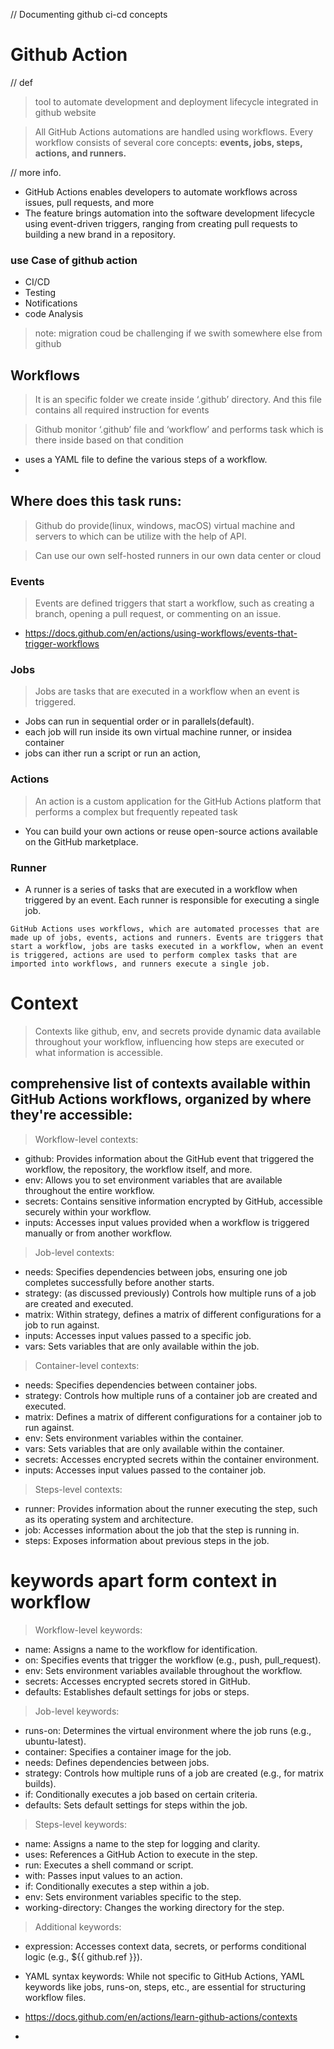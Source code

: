 // Documenting github ci-cd concepts

# Github Action
// def
> tool to automate development and deployment lifecycle integrated in github website

> All GitHub Actions automations are handled using workflows. Every workflow consists of several core concepts: **events, jobs, steps, actions, and runners.**

// more info.
- GitHub Actions enables developers to automate workflows across issues, pull requests, and more
- The feature brings automation into the software development lifecycle using event-driven triggers, ranging from creating pull requests to building a new brand in a repository.

### use Case of github action
- CI/CD
- Testing
- Notifications
- code Analysis

> note: migration coud be challenging if we swith somewhere else from github

## Workflows
> It is an specific folder we create inside ‘.github’ directory. And this file contains all required instruction for events

> Github monitor ‘.github’ file and ‘workflow’ and performs task which is there inside based on that condition

- uses a YAML file to define the various steps of a workflow. 
- 

## Where does this task runs:
> Github do provide(linux, windows, macOS) virtual machine and servers to which can be utilize with the help of API. 

> Can use our own self-hosted runners in our own data center or cloud

### Events
> Events are defined triggers that start a workflow, such as creating a branch, opening a pull request, or commenting on an issue.
- https://docs.github.com/en/actions/using-workflows/events-that-trigger-workflows 

### Jobs
> Jobs are tasks that are executed in a workflow when an event is triggered.

- Jobs can run in sequential order or in parallels(default).
- each job will run inside its own virtual machine runner, or insidea container
- jobs can ither run a script or run an action,

### Actions
> An action is a custom application for the GitHub Actions platform that performs a complex but frequently repeated task

- You can build your own actions or reuse open-source actions available on the GitHub marketplace.

### Runner
- A runner is a series of tasks that are executed in a workflow when triggered by an event. Each runner is responsible for executing a single job.


```
GitHub Actions uses workflows, which are automated processes that are made up of jobs, events, actions and runners. Events are triggers that start a workflow, jobs are tasks executed in a workflow, when an event is triggered, actions are used to perform complex tasks that are imported into workflows, and runners execute a single job.
```

# Context 
> Contexts like github, env, and secrets provide dynamic data available throughout your workflow, influencing how steps are executed or what information is accessible.

## comprehensive list of contexts available within GitHub Actions workflows, organized by where they're accessible:

> Workflow-level contexts:

- github: Provides information about the GitHub event that triggered the workflow, the repository, the workflow itself, and more.
- env: Allows you to set environment variables that are available throughout the entire workflow.
- secrets: Contains sensitive information encrypted by GitHub, accessible securely within your workflow.
- inputs: Accesses input values provided when a workflow is triggered manually or from another workflow.

> Job-level contexts:

- needs: Specifies dependencies between jobs, ensuring one job completes successfully before another starts.
- strategy: (as discussed previously) Controls how multiple runs of a job are created and executed.
- matrix: Within strategy, defines a matrix of different configurations for a job to run against.
- inputs: Accesses input values passed to a specific job.
- vars: Sets variables that are only available within the job.

> Container-level contexts:

- needs: Specifies dependencies between container jobs.
- strategy: Controls how multiple runs of a container job are created and executed.
- matrix: Defines a matrix of different configurations for a container job to run against.
- env: Sets environment variables within the container.
- vars: Sets variables that are only available within the container.
- secrets: Accesses encrypted secrets within the container environment.
- inputs: Accesses input values passed to the container job.

> Steps-level contexts:

- runner: Provides information about the runner executing the step, such as its operating system and architecture.
- job: Accesses information about the job that the step is running in.
- steps: Exposes information about previous steps in the job.
  
# keywords apart form context in workflow

> Workflow-level keywords:

- name: Assigns a name to the workflow for identification.
- on: Specifies events that trigger the workflow (e.g., push, pull_request).
- env: Sets environment variables available throughout the workflow.
- secrets: Accesses encrypted secrets stored in GitHub.
- defaults: Establishes default settings for jobs or steps.

> Job-level keywords:

- runs-on: Determines the virtual environment where the job runs (e.g., ubuntu-latest).
- container: Specifies a container image for the job.
- needs: Defines dependencies between jobs.
- strategy: Controls how multiple runs of a job are created (e.g., for matrix builds).
- if: Conditionally executes a job based on certain criteria.
- defaults: Sets default settings for steps within the job.

> Steps-level keywords:

- name: Assigns a name to the step for logging and clarity.
- uses: References a GitHub Action to execute in the step.
- run: Executes a shell command or script.
- with: Passes input values to an action.
- if: Conditionally executes a step within a job.
- env: Sets environment variables specific to the step.
- working-directory: Changes the working directory for the step.

> Additional keywords:

- expression: Accesses context data, secrets, or performs conditional logic (e.g., ${{ github.ref }}).
- YAML syntax keywords: While not specific to GitHub Actions, YAML keywords like jobs, runs-on, steps, etc., are essential for structuring workflow files.


- https://docs.github.com/en/actions/learn-github-actions/contexts 
- 